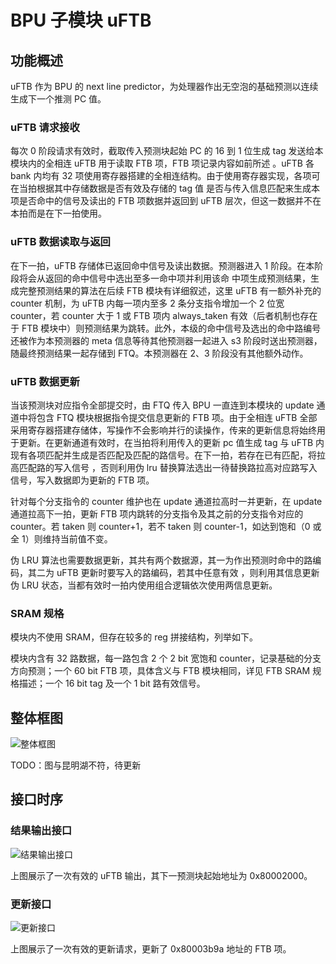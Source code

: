 # BPU 子模块 uFTB

## 功能概述

uFTB 作为 BPU 的 next line predictor，为处理器作出无空泡的基础预测以连续生成下一个推测 PC 值。

### uFTB 请求接收

每次 0 阶段请求有效时，截取传入预测块起始 PC 的 16 到 1 位生成 tag 发送给本模块内的全相连 uFTB 用于读取 FTB 项，FTB
项记录内容如前所述 。uFTB 各 bank 内均有 32 项使用寄存器搭建的全相连结构。由于使用寄存器实现，各项可在当拍根据其中存储数据是否有效及存储的
tag 值 是否与传入信息匹配来生成本项是否命中的信号及读出的 FTB 项数据并返回到 uFTB 层次，但这一数据并不在本拍而是在下一拍使用。

### uFTB 数据读取与返回

在下一拍，uFTB 存储体已返回命中信号及读出数据。预测器进入 1 阶段。在本阶段将会从返回的命中信号中选出至多一命中项并利用该命
中项生成预测结果，生成完整预测结果的算法在后续 FTB 模块有详细叙述，这里 uFTB 有一额外补充的 counter 机制，为 uFTB 内每一项内至多 2
条分支指令增加一个 2 位宽 counter，若 counter 大于 1 或 FTB 项内 always_taken 有效（后者机制也存在于 FTB
模块中）则预测结果为跳转。此外，本级的命中信号及选出的命中路编号还被作为本预测器的 meta 信息等待其他预测器一起进入 s3
阶段时送出预测器，随最终预测结果一起存储到 FTQ。本预测器在 2、3 阶段没有其他额外动作。

### uFTB 数据更新

当该预测块对应指令全部提交时，由 FTQ 传入 BPU 一直连到本模块的 update 通道中将包含 FTQ 模块根据指令提交信息更新的 FTB 项。由于全相连
uFTB 全部采用寄存器搭建存储体，写操作不会影响并行的读操作，传来的更新信息将始终用于更新。在更新通道有效时，在当拍将利用传入的更新 pc 值生成 tag 与
uFTB 内现有各项匹配并生成是否匹配及匹配的路信号。在下一拍，若存在已有匹配，将拉高匹配路的写入信号 ，否则利用伪 lru
替换算法选出一待替换路拉高对应路写入信号，写入数据即为更新的 FTB 项。

针对每个分支指令的 counter 维护也在 update 通道拉高时一并更新，在 update 通道拉高下一拍，更新 FTB
项内跳转的分支指令及其之前的分支指令对应的 counter。若 taken 则 counter+1，若不 taken 则 counter-1，如达到饱和（0
或全 1）则维持当前值不变。

伪 LRU 算法也需要数据更新，其共有两个数据源，其一为作出预测时命中的路编码，其二为 uFTB 更新时要写入的路编码，若其中任意有效 ，则利用其信息更新伪
LRU 状态，当都有效时一拍内使用组合逻辑依次使用两信息更新。

### SRAM 规格

模块内不使用 SRAM，但存在较多的 reg 拼接结构，列举如下。

模块内含有 32 路数据，每一路包含 2 个 2 bit 宽饱和 counter，记录基础的分支方向预测；一个 60 bit FTB 项，具体含义与 FTB
模块相同，详见 FTB SRAM 规格描述；一个 16 bit tag 及一个 1 bit 路有效信号。

## 整体框图

![整体框图](../figure/BPU/uFTB/structure.png)

TODO：图与昆明湖不符，待更新

## 接口时序

### 结果输出接口

![结果输出接口](../figure/BPU/uFTB/port1.png)

上图展示了一次有效的 uFTB 输出，其下一预测块起始地址为 0x80002000。

### 更新接口

![更新接口](../figure/BPU/uFTB/port2.png)

上图展示了一次有效的更新请求，更新了 0x80003b9a 地址的 FTB 项。
